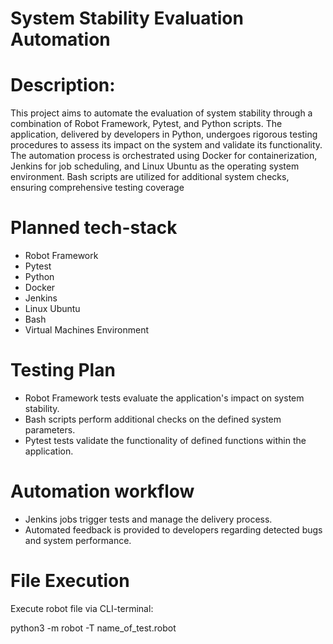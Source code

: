 # System Stability Evaluation Automation

# Description:
This project aims to automate the evaluation of system stability through a combination of Robot Framework, Pytest, and Python scripts. The application, delivered by developers in Python, undergoes rigorous testing procedures to assess its impact on the system and validate its functionality. The automation process is orchestrated using Docker for containerization, Jenkins for job scheduling, and Linux Ubuntu as the operating system environment. Bash scripts are utilized for additional system checks, ensuring comprehensive testing coverage

# Planned tech-stack
- Robot Framework
- Pytest
- Python
- Docker
- Jenkins
- Linux Ubuntu
- Bash
- Virtual Machines Environment

# Testing Plan

- Robot Framework tests evaluate the application's impact on system stability.
- Bash scripts perform additional checks on the defined system parameters.
- Pytest tests validate the functionality of defined functions within the application.

# Automation workflow

- Jenkins jobs trigger tests and manage the delivery process.
- Automated feedback is provided to developers regarding detected bugs and system performance.

# File Execution

Execute robot file via CLI-terminal:

python3 -m robot -T name_of_test.robot
